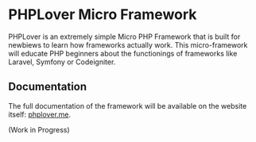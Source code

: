 # PHPLover Micro Framework

PHPLover is an extremely simple Micro PHP Framework that is built for newbiews to learn how frameworks actually work. This micro-framework will educate PHP beginners about the functionings of frameworks like Laravel, Symfony or Codeigniter.

## Documentation

The full documentation of the framework will be available on the website itself: [phplover.me](https://phplover.me).

(Work in Progress)
